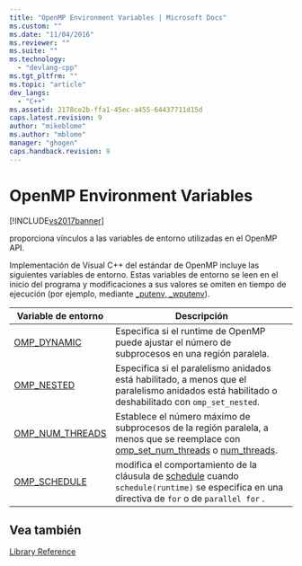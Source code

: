 ```yaml
---
title: "OpenMP Environment Variables | Microsoft Docs"
ms.custom: ""
ms.date: "11/04/2016"
ms.reviewer: ""
ms.suite: ""
ms.technology: 
  - "devlang-cpp"
ms.tgt_pltfrm: ""
ms.topic: "article"
dev_langs: 
  - "C++"
ms.assetid: 2178ce2b-ffa1-45ec-a455-64437711d15d
caps.latest.revision: 9
author: "mikeblome"
ms.author: "mblome"
manager: "ghogen"
caps.handback.revision: 9
---
```

# OpenMP Environment Variables
[!INCLUDE[vs2017banner](../../../assembler/inline/includes/vs2017banner.md)]

proporciona vínculos a las variables de entorno utilizadas en el OpenMP API.  
  
 Implementación de Visual C\+\+ del estándar de OpenMP incluye las siguientes variables de entorno.  Estas variables de entorno se leen en el inicio del programa y modificaciones a sus valores se omiten en tiempo de ejecución \(por ejemplo, mediante [\_putenv, \_wputenv](../../../c-runtime-library/reference/putenv-wputenv.md)\).  
  
|Variable de entorno|Descripción|  
|-------------------------|-----------------|  
|[OMP\_DYNAMIC](../../../parallel/openmp/reference/omp-dynamic.md)|Especifica si el runtime de OpenMP puede ajustar el número de subprocesos en una región paralela.|  
|[OMP\_NESTED](../../../parallel/openmp/reference/omp-nested.md)|Especifica si el paralelismo anidados está habilitado, a menos que el paralelismo anidados está habilitado o deshabilitado con `omp_set_nested`.|  
|[OMP\_NUM\_THREADS](../../../parallel/openmp/reference/omp-num-threads.md)|Establece el número máximo de subprocesos de la región paralela, a menos que se reemplace con [omp\_set\_num\_threads](../../../parallel/openmp/reference/omp-set-num-threads.md) o [num\_threads](../../../parallel/openmp/reference/num-threads.md).|  
|[OMP\_SCHEDULE](../../../parallel/openmp/reference/omp-schedule.md)|modifica el comportamiento de la cláusula de [schedule](../../../parallel/openmp/reference/schedule.md) cuando `schedule(runtime)` se especifica en una directiva de `for` o de `parallel for` .|  
  
## Vea también  
 [Library Reference](../../../parallel/openmp/reference/openmp-library-reference.md)